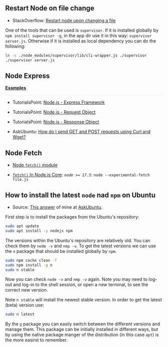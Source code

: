 ## Restart Node on file change

* StackOverflow: [Restart node upon changing a file](https://stackoverflow.com/questions/11175676/restart-node-upon-changing-a-file)

One of the tools that can be used is `supervisor`. If it is installed globally by `npm install supervisor -g`, in the app dir use it in this way: `supervisor server.js`. Otherwise if it is installed as local dependency you can do the following:

```bash
ln -s ./node_modules/supervisor/lib/cli-wrapper.js ./supervisor
./supervisor server.js
```

## Node Express

[**Examples**](./express/)

<hr style="height: 1px; background-color: #eee">
  
* TutorialsPoint: [Node.js - Express Framework](https://www.tutorialspoint.com/nodejs/nodejs_express_framework.htm)
  
* TutorialsPoint: [Node.js - Request Object](https://www.tutorialspoint.com/nodejs/nodejs_request_object.htm)

* TutorialsPoint: [Node.js - Response Object](https://www.tutorialspoint.com/nodejs/nodejs_response_object.htm)

* AskUbuntu: [How do I send GET and POST requests using Curl and Wget?](https://askubuntu.com/questions/968652/how-do-i-send-get-and-post-requests-using-curl)

## Node Fetch 

* [Node `fetch()` module](https://www.npmjs.com/package//node-fetch)

* [`fetch()` In Node.js Core](https://fusebit.io/blog/node-fetch/?utm_source=duckduckgo.com&utm_medium=referral&utm_campaign=none): *`node >= 17.5`:* `node --experimental-fetch file.js`


## How to install the latest `node` nad `npm` on Ubuntu

* Source: [This answer](https://askubuntu.com/a/1402894/566421) of mine at [AskUbuntu](https://askubuntu.com/users/566421/pa4080).

First step is to install the packages from the Ubuntu's repository:

```bash
sudo apt update
sudo apt install -y nodejs npm
```

The versions within the Ubuntu's repository are relatively old. You can check them by `node -v` and `nmp -v`. To get the latest versions we can use the `n` package that should be installed globally by `npm`.

```bash
sudo npm cache clean -f
sudo npm install -g n
sudo n stable
```

Now you can check `node -v` and `nmp -v` again. Note you may need to log-out and log-in to the shell session, or open a new terminal, to see the correct new version.

Note `n stable` will install the newest stable version. In order to get the latest (beta) version use:

```bash
sudo n latest
```

By the [`n`][1] package you can easily switch between the different versions and manage them. This package can be initially installed in different ways, but by using the native package manger of the distribution (in this case `apt`) is the more easirst to remember.


  [1]: https://www.npmjs.com/package/n
